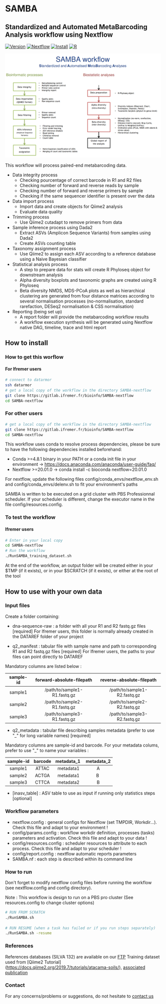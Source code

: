 # SAMBA
## Standardized and Automated MetaBarcoding Analysis workflow using Nextflow

[![Version](https://img.shields.io/badge/version-beta-red.svg)]()
[![Nextflow](https://img.shields.io/badge/nextflow-%E2%89%A519.07.0-blue.svg)](https://www.nextflow.io/)
[![Install](https://img.shields.io/badge/install-SeBiMER_gitlab-brightgreen.svg)](https://gitlab.ifremer.fr/bioinfo/SAMBA-nextflow)
[![R](https://img.shields.io/badge/r_version-%E2%89%A53.6.1-blue.svg)](https://www.r-project.org/)

![SAMBA Workflow](./SAMBA_schemaEN.png)

This workflow will process paired-end metabarcoding data. 

* Data integrity process 
    * Checking pourcentage of correct barcode in R1 and R2 files 
    * Checking number of forward and reverse reads by sample
    * Checking number of forward and reverse primers by sample
    * Checking if the same sequencer identifier is present over the data
* Data import process
    * Import data and create objects for Qiime2 analysis
    * Evaluate data quality
* Trimming process
    * Use Qiime2 cutadapt to remove primers from data
* Sample inference process using Dada2
    * Extract ASVs (Amplicon Sequence Variants) from samples using Dada2
    * Create ASVs counting table
* Taxonomy assignment process
    * Use Qiime2 to assign each ASV according to a reference database using a Naive Bayesian classifier
* Statistical analysis process
    * A step to prepare data for stats will create R Phyloseq object for downstream analysis
    * Alpha diversity boxplots and taxonomic graphs are created using R Phyloseq
    * Beta diversity NMDS, MDS-PCoA plots as well as hierarchical clustering are generated from four distance matrices according to several normalisation processes (no-normalisation, standard rarefaction, DESeq2 normalisation & CSS normalisation)
* Reporting (being set up)
    * A report folder will provide the metabarcoding workflow results
    * A workflow execution synthesis will be generated using Nextflow native DAG, timeline, trace and html report

## How to install

### How to get this worflow
#### For Ifremer users
```bash
# connect to datarmor
ssh datarmor
# get a local copy of the workflow in the directory SAMBA-nextflow
git clone https://gitlab.ifremer.fr/bioinfo/SAMBA-nextflow
cd SAMBA-nextflow
```

### For other users
```bash
# get a local copy of the workflow in the directory SAMBA-nextflow
git clone https://gitlab.ifremer.fr/bioinfo/SAMBA-nextflow
cd SAMBA-nextflow
```
This workflow uses conda to resolve process dependencies, please be sure to have the following dependencies installed beforehand:
- Conda >=4.8.1 binary in your PATH or a conda init file in your environment -> https://docs.anaconda.com/anaconda/user-guide/faq/
- Nextflow >=20.01.0 -> conda install -c bioconda nextflow=20.01.0

For nextflow, update the following files config/conda_envs/nextflow_env.sh and config/conda_envs/delenv.sh to fit your environment's paths

SAMBA is written to be executed on a grid cluster with PBS Professionnal scheduler. If your scheduler is different, change the executor name in the file config/resources.config.

### To test the workflow
#### Ifremer users
```bash
# Enter in your local copy
cd SAMBA-nextflow
# Run the workflow
./RunSAMBA_training_dataset.sh 
```
At the end of the workflow, an output folder will be created either in your $TMP (if it exists), or in your $SCRATCH (if it exists), or either at the root of the tool

## How to use with your own data

### Input files

Create a folder containing:

* dna-sequence-raw : a folder with all your R1 and R2 fastq.gz files [required] 
For Ifremer users, this folder is normally already created in the DATAREF folder of your project

* q2\_manifest : tabular file with sample name and path to corresponding R1 and R2 fastq.gz files [required]
For Ifremer users, the paths to your files can point directly to DATAREF

Mandatory columns are listed below :

sample-id | forward-absolute-filepath | reverse-absolute-filepath 
:---: | :---: | :---:
sample1 | /path/to/sample1-R1.fastq.gz | /path/to/sample1-R2.fastq.gz
sample2 | /path/to/sample2-R1.fastq.gz | /path/to/sample2-R2.fastq.gz
sample3 | /path/to/sample3-R1.fastq.gz | /path/to/sample3-R2.fastq.gz

* q2\_metadata : tabular file describing samples metadata (prefer to use "\_" for long variable names) [required]

Mandatory columns are sample-id and barcode. For your metadata colums, prefer to use "\_" to name your variables :

sample-id | barcode | metadata\_1 | metadata\_2
:---: | :---: | :---: | :---:
sample1 | ATTAC | metadata1 | A
sample2 | ACTGA | metadata1 | B
sample3 | CTTCA | metadata2 | B

* [inasv\_table] : ASV table to use as input if running only statistics steps [optional]

### Workflow parameters

* nextflow.config : general configs for Nextflow (set TMPDIR, Workdir...). Check this file and adapt to your environment !
* config/params.config : workflow workdir definition, processes (tasks) parameters and activation. Check this file and adapt to your data !
* config/resources.config : scheduler resources to attribute to each process. Check this file and adapt to your scheduler !
* config/report.config : nextflow automatic reports parameters 
* SAMBA.nf : each step is described within its command line

### How to run
Don't forget to modify nextflow config files before running the workflow (see nextflow.config and config directory).

Note : This workflow is design to run on a PBS pro cluster (See resources.config to change cluster options)

```bash
# RUN FROM SCRATCH
./RunSAMBA.sh

# RUN RESUME (when a task has failed or if you run steps separately)
./RunSAMBA.sh -resume
```

### References 

References databases (SILVA 132) are available on our [FTP](ftp://ftp.ifremer.fr/ifremer/dataref/bioinfo/sebimer/sequence-set/qiime2/2019.07/)
Training dataset used from [Qiime2 Tutorial] (https://docs.qiime2.org/2019.7/tutorials/atacama-soils/), [associated publication](https://msystems.asm.org/content/2/3/e00195-16)

### Contact

For any concerns/problems or suggestions, do not hesitate to [contact us](samba-sebimer@ifremer.fr)
